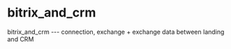 # bitrix_and_crm
bitrix_and_crm  ---  connection, exchange 
+
exchange data between landing and CRM 

